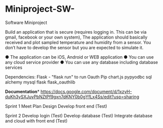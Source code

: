 # Miniproject-SW-
Software Miniproject 

Build an application that is secure (requires logging in. This can be via gmail, facebook or your own system), The application should basically received and plot sampled temperature and humidity from a sensor. You don’t have to develop the sensor but you are expected to simulate it.

● The application can be iOS, Android or WEB application
● You can use any cloud service provider
● You can use any database including database services


Dependencies:
Flask - "flask run" to run 
Oauth 
Pip
chart.js
pypyodbc
sql alchemy
mysql 
flask
flask_oauthlib


******Documentation*******
https://docs.google.com/document/d/1xzyH-duKh3ySXJuyPbNZtPf9gxn7dKNY0b0gYfLx4Ss/edit?usp=sharing

Sprint 1 
Meet
Plan
Design 
Develop front end (Test)

Sprint 2 
Develop login (Test)
Develop database (Test)
Integrate database and cloud with front end (Test)
